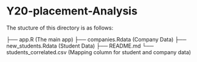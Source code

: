 # Y20-placement-Analysis
The stucture of this directory is as follows:

├── app.R (The main app)
├── companies.Rdata (Company Data)
├── new_students.Rdata (Student Data)
├── README.md
└── students_correlated.csv (Mapping column for student and company data)

